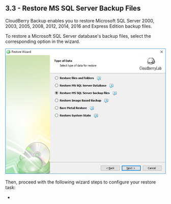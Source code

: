 ## 3.3 - Restore MS SQL Server Backup Files

CloudBerry Backup enables you to restore Microsoft SQL Server 2000, 2003, 2005, 2008, 2012, 2014, 2016 and Express Edition backup files.

To restore a Microsoft SQL Server database's backup files, select the corresponding option in the wizard.

![](/assets/restore-sql-db-backup-choice.png)

Then, proceed with the following wizard steps to configure your restore task:

* 




